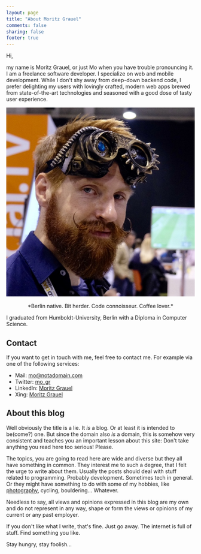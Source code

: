 ```yaml
---
layout: page
title: "About Moritz Grauel"
comments: false
sharing: false
footer: true
---
```


Hi,

my name is Moritz Grauel, or just Mo when you have trouble pronouncing it. I am a freelance software developer.
I specialize on web and mobile development. While I don't shy away from
deep-down backend code, I prefer delighting my users with lovingly crafted, modern web
apps brewed from state-of-the-art technologies and seasoned with a good
dose of tasty user experience.

![](/images/MoGoggles.jpg "Moritz Grauel, 2017")
 
<center>
*Berlin native. Bit herder. Code connoisseur. Coffee lover.*
</center>

I graduated from Humboldt-University, Berlin with a Diploma in Computer Science.

## Contact

If you want to get in touch with me, feel free to contact me. For example via one of the following services:

- Mail: mo@notadomain.com
- Twitter: [mo_gr](https://twitter.com/#!/mo_gr)
- LinkedIn: [Moritz Grauel](https://www.linkedin.com/in/moritz-grauel-4b285617/)
- Xing: [Moritz Grauel](https://www.xing.com/profile/Moritz_Grauel)

## About this blog

Well obviously the title is a lie. It _is_ a blog. Or at least it is intended to be(come?) one. But since the domain also _is_ a
domain, this is somehow very consistent and teaches you an important lesson about this site: Don't take anything you read here too
serious! Please.

The topics, you are going to read here are wide and diverse but they all have something in common. They interest me to
such a degree, that I felt the urge to write about them. Usually the posts should deal with stuff related to
programming. Probably development. Sometimes tech in general. Or they might have something to do with some of my
hobbies, like [photography](http://www.flickr.com/photos/27380123@N03/), cycling, bouldering... Whatever. 

Needless to say, all views and opinions expressed in this blog are my own and do not represent in any way, shape or form the views or opinions of my current or any past employer.

If you don't like what I write, that's fine. Just go away.
The internet is full of stuff. Find something you like.

Stay hungry, stay foolish...
